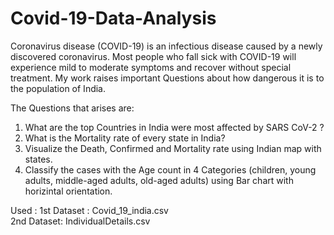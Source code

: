 # Covid-19-Data-Analysis
Coronavirus disease (COVID-19) is an infectious disease caused by a newly discovered coronavirus.
Most people who fall sick with COVID-19 will experience mild to moderate symptoms and recover without special treatment.
My work raises important Questions about how dangerous it is to the population of India.

The Questions that arises are:
  1) What are the top Countries in India were most affected by SARS CoV-2 ?
  2) What is the Mortality rate of every state in India?
  3) Visualize the Death, Confirmed and Mortality rate using Indian map with states.
  4) Classify the cases with the Age count in 4 Categories (children, young adults, middle-aged adults, old-aged adults) using Bar chart with horizintal orientation.

Used : 
1st Dataset : Covid_19_india.csv
<br>2nd Dataset: IndividualDetails.csv
